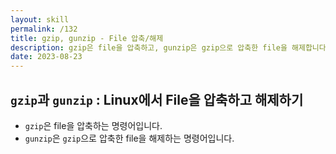 ```yaml
---
layout: skill
permalink: /132
title: gzip, gunzip - File 압축/해제
description: gzip은 file을 압축하고, gunzip은 gzip으로 압축한 file을 해제합니다.
date: 2023-08-23
---
```



## `gzip`과 `gunzip` : Linux에서 File을 압축하고 해제하기

- `gzip`은 file을 압축하는 명령어입니다.
- `gunzip`은 `gzip`으로 압축한 file을 해제하는 명령어입니다.


